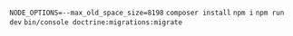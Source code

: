 `NODE_OPTIONS=--max_old_space_size=8198`
`composer install`
`npm i`
`npm run dev`
`bin/console doctrine:migrations:migrate`